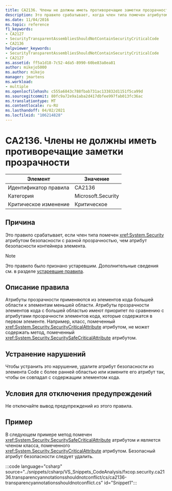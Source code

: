 ```yaml
---
title: CA2136. Члены не должны иметь противоречащие заметки прозрачности
description: Это правило срабатывает, когда член типа помечен атрибутом безопасности System. Security, который имеет разную прозрачность, чем атрибут безопасности контейнера элемента.
ms.date: 11/04/2016
ms.topic: reference
f1_keywords:
- CA2127
- SecurityTransparentAssembliesShouldNotContainSecurityCriticalCode
- CA2136
helpviewer_keywords:
- SecurityTransparentAssembliesShouldNotContainSecurityCriticalCode
- CA2127
ms.assetid: ff5a1d18-7c52-4da5-8990-60be83a8ea81
author: mikejo5000
ms.author: mikejo
manager: jmartens
ms.workload:
- multiple
ms.openlocfilehash: c555a6843c788fbab731ac133832d1151f5ca99d
ms.sourcegitcommit: 80fc9a72e9a1aba2d417dbfee997fab013fc36ac
ms.translationtype: MT
ms.contentlocale: ru-RU
ms.lasthandoff: 04/02/2021
ms.locfileid: "106214828"
---
```

# <a name="ca2136-members-should-not-have-conflicting-transparency-annotations"></a>CA2136. Члены не должны иметь противоречащие заметки прозрачности

|Элемент|Значение|
|-|-|
|Идентификатор правила|CA2136|
|Категория|Microsoft.Security|
|Критическое изменение|Критическое|

## <a name="cause"></a>Причина
Это правило срабатывает, если член типа помечен <xref:System.Security> атрибутом безопасности с разной прозрачностью, чем атрибут безопасности контейнера элемента.

> [!NOTE]
> Это правило было признано устаревшим. Дополнительные сведения см. в разделе [устаревшие правила](fxcop-unported-deprecated-rules.md).

## <a name="rule-description"></a>Описание правила
Атрибуты прозрачности применяются из элементов кода большей области к элементам меньшей области. Атрибуты прозрачности элементов кода с большей областью имеют приоритет по сравнению с атрибутами прозрачности элементов кода, которые содержатся в первом элементе. Например, класс, помеченный <xref:System.Security.SecurityCriticalAttribute> атрибутом, не может содержать метод, помеченный <xref:System.Security.SecuritySafeCriticalAttribute> атрибутом.

## <a name="how-to-fix-violations"></a>Устранение нарушений
Чтобы устранить это нарушение, удалите атрибут безопасности из элемента Code с более ранней областью или измените его атрибут так, чтобы он совпадал с содержащим элементом кода.

## <a name="when-to-suppress-warnings"></a>Условия для отключения предупреждений
Не отключайте вывод предупреждений из этого правила.

## <a name="example"></a>Пример
В следующем примере метод помечен <xref:System.Security.SecuritySafeCriticalAttribute> атрибутом и является членом класса, помеченного <xref:System.Security.SecurityCriticalAttribute> атрибутом. Безопасный атрибут безопасности следует удалить.

:::code language="csharp" source="../snippets/csharp/VS_Snippets_CodeAnalysis/fxcop.security.ca2136.transparencyannotationsshouldnotconflict/cs/ca2136-transparencyannotationsshouldnotconflict.cs" id="Snippet1":::
